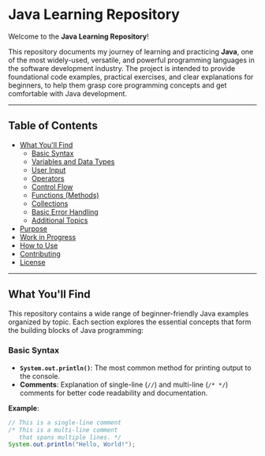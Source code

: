 # Java Learning Repository

Welcome to the **Java Learning Repository**!

This repository documents my journey of learning and practicing **Java**, one of the most widely-used, versatile, and powerful programming languages in the software development industry. The project is intended to provide foundational code examples, practical exercises, and clear explanations for beginners, to help them grasp core programming concepts and get comfortable with Java development.

---

## Table of Contents

- [What You'll Find](#what-youll-find)
    - [Basic Syntax](#basic-syntax)
    - [Variables and Data Types](#variables-and-data-types)
    - [User Input](#user-input)
    - [Operators](#operators)
    - [Control Flow](#control-flow)
    - [Functions (Methods)](#functions-methods)
    - [Collections](#collections)
    - [Basic Error Handling](#basic-error-handling)
    - [Additional Topics](#additional-topics)
- [Purpose](#purpose)
- [Work in Progress](#work-in-progress)
- [How to Use](#how-to-use)
- [Contributing](#contributing)
- [License](#license)

---

## What You'll Find

This repository contains a wide range of beginner-friendly Java examples organized by topic. Each section explores the essential concepts that form the building blocks of Java programming:

### Basic Syntax

- **`System.out.println()`**: The most common method for printing output to the console.
- **Comments**: Explanation of single-line (`//`) and multi-line (`/* */`) comments for better code readability and documentation.

**Example**:  
```java
// This is a single-line comment
/* This is a multi-line comment 
   that spans multiple lines. */
System.out.println("Hello, World!");
